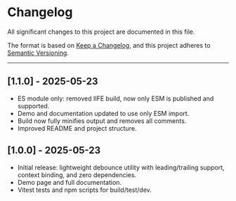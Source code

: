 # Changelog

All significant changes to this project are documented in this file.

The format is based on [Keep a Changelog](https://keepachangelog.com/en/1.0.0/),
and this project adheres to [Semantic Versioning](https://semver.org/spec/v2.0.0.html).

---

## [1.1.0] - 2025-05-23

- ES module only: removed IIFE build, now only ESM is published and supported.
- Demo and documentation updated to use only ESM import.
- Build now fully minifies output and removes all comments.
- Improved README and project structure.

## [1.0.0] - 2025-05-23

- Initial release: lightweight debounce utility with leading/trailing support, context binding, and zero dependencies.
- Demo page and full documentation.
- Vitest tests and npm scripts for build/test/dev. 